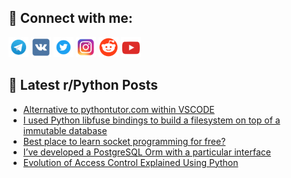 ## 🔎 Connect with me:
[<img src="https://github.com/bullbesh/bullbesh/blob/main/images/Telegram.png" width="32" height="32" />](https://t.me/bullbesh)
[<img src="https://github.com/bullbesh/bullbesh/blob/main/images/VK.png" width="32" height="32" />](https://vk.com/bullbesh)
[<img src="https://github.com/bullbesh/bullbesh/blob/main/images/Twitter.png" width="32" height="32" />](https://twitter.com/bullbesh1)
[<img src="https://github.com/bullbesh/bullbesh/blob/main/images/Instagram.png" width="32" height="32" />](https://www.instagram.com/bullbesh)
[<img src="https://github.com/bullbesh/bullbesh/blob/main/images/Reddit.png" width="32" height="32" />](https://www.reddit.com/user/bullbesh)
[<img src="https://github.com/bullbesh/bullbesh/blob/main/images/YouTube.png" width="32" height="32" />](https://www.youtube.com/channel/UCtfjRs6uzgq5mfm8S06WTcg)

## 📕 Latest r/Python Posts
<!-- BLOG-POST-LIST:START -->
- [Alternative to pythontutor.com within VSCODE](https://www.reddit.com/r/Python/comments/xd37he/alternative_to_pythontutorcom_within_vscode/)
- [I used Python libfuse bindings to build a filesystem on top of a immutable database](https://www.reddit.com/r/Python/comments/xd1q4o/i_used_python_libfuse_bindings_to_build_a/)
- [Best place to learn socket programming for free?](https://www.reddit.com/r/Python/comments/xd1nbp/best_place_to_learn_socket_programming_for_free/)
- [I’ve developed a PostgreSQL Orm with a particular interface](https://www.reddit.com/r/Python/comments/xd17zr/ive_developed_a_postgresql_orm_with_a_particular/)
- [Evolution of Access Control Explained Using Python](https://www.reddit.com/r/Python/comments/xd0g08/evolution_of_access_control_explained_using_python/)
<!-- BLOG-POST-LIST:END -->

